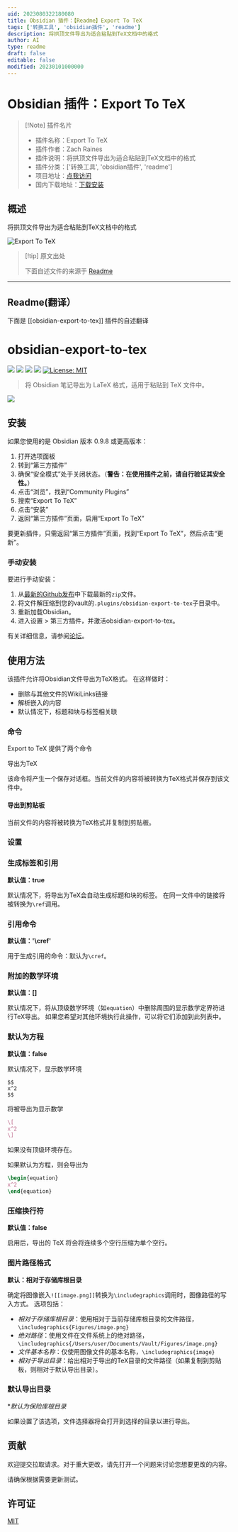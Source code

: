 ```yaml
---
uid: 2023080322180080
title: Obsidian 插件：【Readme】Export To TeX
tags: ['转换工具', 'obsidian插件', 'readme']
description: 将拱顶文件导出为适合粘贴到TeX文档中的格式
author: AI
type: readme
draft: false
editable: false
modified: 20230101000000
---
```


# Obsidian 插件：Export To TeX

> [!Note] 插件名片
> - 插件名称：Export To TeX
> - 插件作者：Zach Raines
> - 插件说明：将拱顶文件导出为适合粘贴到TeX文档中的格式
> - 插件分类：['转换工具', 'obsidian插件', 'readme']
> - 项目地址：[点我访问](https://github.com/raineszm/obsidian-export-to-tex)
> - 国内下载地址：[下载安装](https://pkmer.cn/products/plugin/pluginMarket/?obsidian-export-to-tex)

## 概述

将拱顶文件导出为适合粘贴到TeX文档中的格式

![Export To TeX](https://cdn.pkmer.cn/covers/obsidian-export-to-tex_new.gif!pkmer)

> [!tip] 原文出处
> 
>下面自述文件的来源于 [Readme](https://ghproxy.net/https://raw.githubusercontent.com/raineszm/obsidian-export-to-tex/master/README.md)
> 

---

## Readme(翻译）

下面是 [[obsidian-export-to-tex]] 插件的自述翻译


# obsidian-export-to-tex
[![](https://img.shields.io/github/v/release/raineszm/obsidian-export-to-tex?style=for-the-badge)](https://github.com/raineszm/obsidian-export-to-tex/releases/latest)
![](https://img.shields.io/github/commits-since/raineszm/obsidian-export-to-tex/latest?style=for-the-badge)
![](https://img.shields.io/github/manifest-json/minAppVersion/raineszm/obsidian-export-to-tex?color=red&label=Min%20Obsidian%20Version&style=for-the-badge)
![](https://img.shields.io/github/downloads/raineszm/obsidian-export-to-tex/total?style=for-the-badge)
[![License: MIT](https://img.shields.io/badge/License-MIT-yellow.svg?style=for-the-badge)](#license)

> 将 Obsidian 笔记导出为 LaTeX 格式，适用于粘贴到 TeX 文件中。
> 
![](https://raw.githubusercontent.com/raineszm/obsidian-export-to-tex/master/images/export-to-clipboard.gif)

## 安装

如果您使用的是 Obsidian 版本 0.9.8 或更高版本：

1. 打开选项面板
1. 转到“第三方插件”
1. 确保“安全模式”处于关闭状态。（**警告：在使用插件之前，请自行验证其安全性。**）
1. 点击“浏览”，找到“Community Plugins”
1. 搜索“Export To TeX”
1. 点击“安装”
1. 返回“第三方插件”页面，启用“Export To TeX”

要更新插件，只需返回“第三方插件”页面，找到“Export To TeX”，然后点击“更新”。

### 手动安装
要进行手动安装：
 1. 从[最新的Github发布](https://github.com/raineszm/obsidian-export-to-tex/releases/latest)中下载最新的`zip`文件。
 1. 将文件解压缩到您的vault的`.plugins/obsidian-export-to-tex`子目录中。
 1. 重新加载Obsidian。
 1. 进入设置 > 第三方插件，并激活obsidian-export-to-tex。

有关详细信息，请参阅[论坛](https://forum.obsidian.md/t/plugins-mini-faq/7737)。

## 使用方法

该插件允许将Obsidian文件导出为TeX格式。
在这样做时：
- 删除与其他文件的WikiLinks链接
- 解析嵌入的内容
- 默认情况下，标题和块与标签相关联

### 命令
Export to TeX 提供了两个命令

导出为TeX

该命令将产生一个保存对话框。当前文件的内容将被转换为TeX格式并保存到该文件中。

#### 导出到剪贴板

当前文件的内容将被转换为TeX格式并复制到剪贴板。

### 设置

### 生成标签和引用

**默认值：true**

默认情况下，将导出为TeX会自动生成标题和块的标签。
在同一文件中的链接将被转换为`\ref`调用。

### 引用命令

**默认值：'\cref'**

用于生成引用的命令：默认为`\cref`。

### 附加的数学环境

**默认值：[]**

默认情况下，将从顶级数学环境（如`equation`）中删除周围的显示数学定界符进行TeX导出。
如果您希望对其他环境执行此操作，可以将它们添加到此列表中。

### 默认为方程

**默认值：false**

默认情况下，显示数学环境

```
$$
x^2
$$
```
将被导出为显示数学
```latex
\[
x^2
\]
```
如果没有顶级环境存在。

如果默认为方程，则会导出为
```latex
\begin{equation}
x^2
\end{equation}
```

### 压缩换行符

**默认值：false**

启用后，导出的 TeX 将会将连续多个空行压缩为单个空行。

### 图片路径格式

**默认：相对于存储库根目录**

确定将图像嵌入`![[image.png]]`转换为`\includegraphics`调用时，图像路径的写入方式。
选项包括：

- *相对于存储库根目录*：使用相对于当前存储库根目录的文件路径，`\includegraphics{Figures/image.png}`
- *绝对路径*：使用文件在文件系统上的绝对路径，`\includegraphics{/Users/user/Documents/Vault/Figures/image.png}`
- *文件基本名称*：仅使用图像文件的基本名称，`\includegraphics{image}`
- *相对于导出目录*：给出相对于导出的TeX目录的文件路径（如果复制到剪贴板，则相对于默认导出目录）。

### 默认导出目录

**默认为保险库根目录*

如果设置了该选项，文件选择器将会打开到选择的目录以进行导出。

## 贡献
欢迎提交拉取请求。对于重大更改，请先打开一个问题来讨论您想要更改的内容。

请确保根据需要更新测试。

## 许可证
[MIT](https://choosealicense.com/licenses/mit/)




